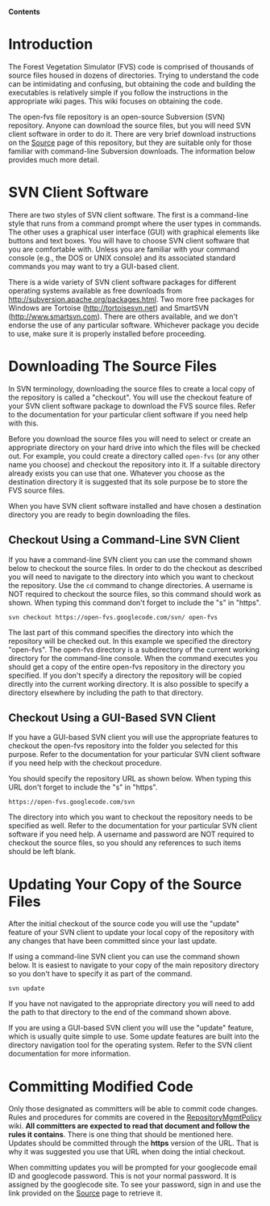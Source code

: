 **Contents**



# Introduction #

The Forest Vegetation Simulator (FVS) code is comprised of thousands of source files housed in dozens of directories. Trying to understand the code can be intimidating and confusing, but obtaining the code and building the executables is relatively simple if you follow the instructions in the appropriate wiki pages. This wiki focuses on obtaining the code.

The open-fvs file repository is an open-source Subversion (SVN) repository. Anyone can download the source files, but you will need SVN client software in order to do it. There are very brief download instructions on the [Source](http://code.google.com/p/open-fvs/source/checkout) page of this repository, but they are suitable only for those familiar with command-line Subversion downloads.  The information below provides much more detail.

# SVN Client Software #

There are two styles of SVN client software.  The first is a command-line style that runs from a command prompt where the user types in commands.  The other uses a graphical user interface (GUI) with graphical elements like buttons and text boxes. You will have to choose SVN client software that you are comfortable with. Unless you are familiar with your command console (e.g., the DOS or UNIX console) and its associated standard commands you may want to try a GUI-based client.

There is a wide variety of SVN client software packages for different operating systems available as free downloads from http://subversion.apache.org/packages.html. Two more free packages for Windows are Tortoise (http://tortoisesvn.net) and SmartSVN (http://www.smartsvn.com). There are others available, and we don't endorse the use of any particular software. Whichever package you decide to use, make sure it is properly installed before proceeding.

# Downloading The Source Files #

In SVN terminology, downloading the source files to create a local copy of the repository is called a "checkout". You will use the checkout feature of your SVN client software package to download the FVS source files. Refer to the documentation for your particular client software if you need help with this.

Before you download the source files you will need to select or create an appropriate directory on your hard drive into which the files will be checked out. For example, you could create a directory called `open-fvs` (or any other name you choose) and checkout the repository into it. If a suitable directory already exists you can use that one. Whatever you choose as the destination directory it is suggested that its sole purpose be to store the FVS source files.

When you have SVN client software installed and have chosen a destination directory you are ready to begin downloading the files.

## Checkout Using a Command-Line SVN Client ##

If you have a command-line SVN client you can use the command shown below to checkout the source files. In order to do the checkout as described you will need to navigate to the directory into which you want to checkout the repository. Use the `cd` command to change directories. A username is NOT required to checkout the source files, so this command should work as shown. When typing this command don't forget to include the "s" in "https".

```
svn checkout https://open-fvs.googlecode.com/svn/ open-fvs
```

The last part of this command specifies the directory into which the repository will be checked out.  In this example we specified the directory "open-fvs". The open-fvs directory is a subdirectory of the current working directory for the command-line console. When the command executes you should get a copy of the entire open-fvs repository in the directory you specified. If you don't specify a directory the repository will be copied directly into the current working directory. It is also possible to specify a directory elsewhere by including the path to that directory.

## Checkout Using a GUI-Based SVN Client ##

If you have a GUI-based SVN client you will use the appropriate features to checkout the open-fvs repository into the folder you selected for this purpose. Refer to the documentation for your particular SVN client software if you need help with the checkout procedure.

You should specify the repository URL as shown below. When typing this URL don't forget to include the "s" in "https".

```
https://open-fvs.googlecode.com/svn
```

The directory into which you want to checkout the repository needs to be specified as well. Refer to the documentation for your particular SVN client software if you need help.  A username and password are NOT required to checkout the source files, so you should any references to such items should be left blank.

# Updating Your Copy of the Source Files #

After the initial checkout of the source code you will use the "update" feature of your SVN client to update your local copy of the repository with any changes that have been committed since your last update.

If using a command-line SVN client you can use the command shown below. It is easiest to navigate to your copy of the main repository directory so you don't have to specify it as part of the command.

```
svn update
```

If you have not navigated to the appropriate directory you will need to add the path to that directory to the end of the command shown above.

If you are using a GUI-based SVN client you will use the "update" feature, which is usually quite simple to use. Some update features are built into the directory navigation tool for the operating system. Refer to the SVN client documentation for more information.

# Committing Modified Code #

Only those designated as committers will be able to commit code changes. Rules and procedures for commits are covered in the [RepositoryMgmtPolicy](RepositoryMgmtPolicy.md) wiki. **All committers are expected to read that document and follow the rules it contains**.  There is one thing that should be mentioned here. Updates should be committed through the **https** version of the URL.  That is why it was suggested you use that URL when doing the intial checkout.

When committing updates you will be prompted for your googlecode email ID and googlecode password. This is not your normal password. It is assigned by the googlecode site. To see your password, sign in and use the link provided on the [Source](http://code.google.com/p/open-fvs/source/checkout) page to retrieve it.
